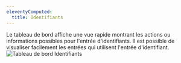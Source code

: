 ```yaml
---
eleventyComputed:
  title: Identifiants
---
```

Le tableau de bord affiche une vue rapide montrant les actions ou informations possibles pour l'entrée d'identifiants. Il est possible de visualiser facilement les entrées qui utilisent l'entrée d'identifiant.
![Tableau de bord Identifiants](https://cdnweb.devolutions.net/docs/fr/rdm/mac/clip4503.png)

